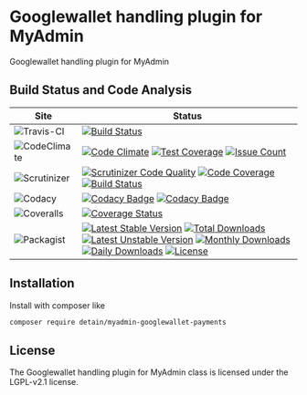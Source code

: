 # Googlewallet handling plugin for MyAdmin

Googlewallet handling plugin for MyAdmin

## Build Status and Code Analysis

Site          | Status
--------------|---------------------------
![Travis-CI](http://i.is.cc/storage/GYd75qN.png "Travis-CI")     | [![Build Status](https://travis-ci.org/detain/myadmin-googlewallet-payments.svg?branch=master)](https://travis-ci.org/detain/myadmin-googlewallet-payments)
![CodeClimate](http://i.is.cc/storage/GYlageh.png "CodeClimate")  | [![Code Climate](https://codeclimate.com/github/detain/myadmin-googlewallet-payments/badges/gpa.svg)](https://codeclimate.com/github/detain/myadmin-googlewallet-payments) [![Test Coverage](https://codeclimate.com/github/detain/myadmin-googlewallet-payments/badges/coverage.svg)](https://codeclimate.com/github/detain/myadmin-googlewallet-payments/coverage) [![Issue Count](https://codeclimate.com/github/detain/myadmin-googlewallet-payments/badges/issue_count.svg)](https://codeclimate.com/github/detain/myadmin-googlewallet-payments)
![Scrutinizer](http://i.is.cc/storage/GYeUnux.png "Scrutinizer")   | [![Scrutinizer Code Quality](https://scrutinizer-ci.com/g/myadmin-plugins/googlewallet-payments/badges/quality-score.png?b=master)](https://scrutinizer-ci.com/g/myadmin-plugins/googlewallet-payments/?branch=master) [![Code Coverage](https://scrutinizer-ci.com/g/myadmin-plugins/googlewallet-payments/badges/coverage.png?b=master)](https://scrutinizer-ci.com/g/myadmin-plugins/googlewallet-payments/?branch=master) [![Build Status](https://scrutinizer-ci.com/g/myadmin-plugins/googlewallet-payments/badges/build.png?b=master)](https://scrutinizer-ci.com/g/myadmin-plugins/googlewallet-payments/build-status/master)
![Codacy](http://i.is.cc/storage/GYi66Cx.png "Codacy")        | [![Codacy Badge](https://api.codacy.com/project/badge/Grade/226251fc068f4fd5b4b4ef9a40011d06)](https://www.codacy.com/app/detain/myadmin-googlewallet-payments) [![Codacy Badge](https://api.codacy.com/project/badge/Coverage/25fa74eb74c947bf969602fcfe87e349)](https://www.codacy.com/app/detain/myadmin-googlewallet-payments?utm_source=github.com&utm_medium=referral&utm_content=detain/myadmin-googlewallet-payments&utm_campaign=Badge_Coverage)
![Coveralls](http://i.is.cc/storage/GYjNSim.png "Coveralls")    | [![Coverage Status](https://coveralls.io/repos/github/detain/db_abstraction/badge.svg?branch=master)](https://coveralls.io/github/detain/myadmin-googlewallet-payments?branch=master)
![Packagist](http://i.is.cc/storage/GYacBEX.png "Packagist")     | [![Latest Stable Version](https://poser.pugx.org/detain/myadmin-googlewallet-payments/version)](https://packagist.org/packages/detain/myadmin-googlewallet-payments) [![Total Downloads](https://poser.pugx.org/detain/myadmin-googlewallet-payments/downloads)](https://packagist.org/packages/detain/myadmin-googlewallet-payments) [![Latest Unstable Version](https://poser.pugx.org/detain/myadmin-googlewallet-payments/v/unstable)](//packagist.org/packages/detain/myadmin-googlewallet-payments) [![Monthly Downloads](https://poser.pugx.org/detain/myadmin-googlewallet-payments/d/monthly)](https://packagist.org/packages/detain/myadmin-googlewallet-payments) [![Daily Downloads](https://poser.pugx.org/detain/myadmin-googlewallet-payments/d/daily)](https://packagist.org/packages/detain/myadmin-googlewallet-payments) [![License](https://poser.pugx.org/detain/myadmin-googlewallet-payments/license)](https://packagist.org/packages/detain/myadmin-googlewallet-payments)


## Installation

Install with composer like

```sh
composer require detain/myadmin-googlewallet-payments
```

## License

The Googlewallet handling plugin for MyAdmin class is licensed under the LGPL-v2.1 license.

